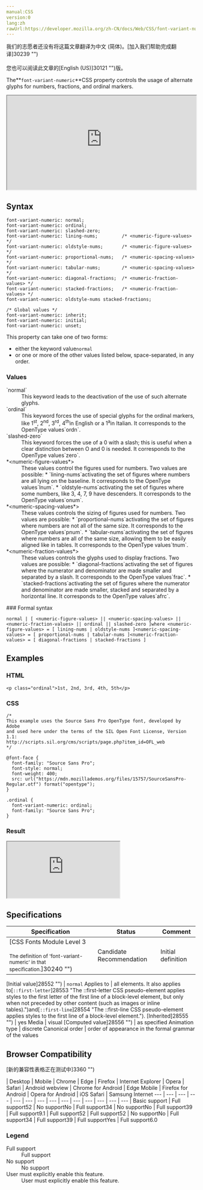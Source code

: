 ```yaml
---
manual:CSS
version:0
lang:zh
rawUrl:https://developer.mozilla.org/zh-CN/docs/Web/CSS/font-variant-numeric
---
```




<bdi>我们的志愿者还没有将这篇文章翻译为<bdi>中文 (简体)</bdi>。[加入我们帮助完成翻译]30239 "")<br></br>您也可以阅读此文章的[English (US)]30121 "")版。</bdi>






The**`font-variant-numeric`**CSS property controls the usage of alternate glyphs for numbers, fractions, and ordinal markers.

<iframe src='https://interactive-examples.mdn.mozilla.net/pages/css/font-variant-numeric.html' width='100%' height='250'></iframe>

## Syntax<a name="Syntax"></a>

```
font-variant-numeric: normal;
font-variant-numeric: ordinal;
font-variant-numeric: slashed-zero;
font-variant-numeric: lining-nums;         /* <numeric-figure-values> */
font-variant-numeric: oldstyle-nums;       /* <numeric-figure-values> */
font-variant-numeric: proportional-nums;   /* <numeric-spacing-values> */
font-variant-numeric: tabular-nums;        /* <numeric-spacing-values> */
font-variant-numeric: diagonal-fractions;  /* <numeric-fraction-values> */
font-variant-numeric: stacked-fractions;   /* <numeric-fraction-values> */
font-variant-numeric: oldstyle-nums stacked-fractions;

/* Global values */
font-variant-numeric: inherit;
font-variant-numeric: initial;
font-variant-numeric: unset;
```


This property can take one of two forms:


* either the keyword value`normal`
* or one or more of the other values listed below, space-separated, in any order.

### Values<a name="Values"></a>
<dl><dt id=''>`normal`</dt><dd>This keyword leads to the deactivation of the use of such alternate glyphs.</dd><dt id=''>`ordinal`</dt><dd>This keyword forces the use of special glyphs for the ordinal markers, like 1<sup>st</sup>, 2<sup>nd</sup>, 3<sup>rd</sup>, 4<sup>th</sup>in English or a 1<sup>a</sup>in Italian. It corresponds to the OpenType values`ordn`.</dd><dt id=''>`slashed-zero`</dt><dd>This keyword forces the use of a 0 with a slash; this is useful when a clear distinction between O and 0 is needed. It corresponds to the OpenType values`zero`.</dd><dt id=''>*&lt;numeric-figure-values*&gt;</dt><dd>These values control the figures used for numbers. Two values are possible:
* `lining-nums`activating the set of figures where numbers are all lying on the baseline. It corresponds to the OpenType values`lnum`.
* `oldstyle-nums`activating the set of figures where some numbers, like 3, 4, 7, 9 have descenders. It corresponds to the OpenType values`onum`.
</dd><dt id=''>*&lt;numeric-spacing-values*&gt;</dt><dd>These values controls the sizing of figures used for numbers. Two values are possible:
* `proportional-nums`activating the set of figures where numbers are not all of the same size. It corresponds to the OpenType values`pnum`.
* `tabular-nums`activating the set of figures where numbers are all of the same size, allowing them to be easily aligned like in tables. It corresponds to the OpenType values`tnum`.
</dd><dt id=''>*&lt;numeric-fraction-values*&gt;</dt><dd>These values controls the glyphs used to display fractions. Two values are possible:
* `diagonal-fractions`activating the set of figures where the numerator and denominator are made smaller and separated by a slash. It corresponds to the OpenType values`frac`.
* `stacked-fractions`activating the set of figures where the numerator and denominator are made smaller, stacked and separated by a horizontal line. It corresponds to the OpenType values`afrc`.
</dd></dl>
### Formal syntax<a name="Formal_syntax"></a>

```
normal | [ <numeric-figure-values> || <numeric-spacing-values> || <numeric-fraction-values> || ordinal || slashed-zero ]where <numeric-figure-values> = [ lining-nums | oldstyle-nums ]<numeric-spacing-values> = [ proportional-nums | tabular-nums ]<numeric-fraction-values> = [ diagonal-fractions | stacked-fractions ]
```

## Examples<a name="Examples"></a>

### HTML<a name="HTML"></a>

```
<p class="ordinal">1st, 2nd, 3rd, 4th, 5th</p>
```

### CSS<a name="CSS"></a>

```
/*
This example uses the Source Sans Pro OpenType font, developed by Adobe
and used here under the terms of the SIL Open Font License, Version 1.1:
http://scripts.sil.org/cms/scripts/page.php?item_id=OFL_web
*/

@font-face {
  font-family: "Source Sans Pro";
  font-style: normal;
  font-weight: 400;
  src: url("https://mdn.mozillademos.org/files/15757/SourceSansPro-Regular.otf") format("opentype");
}

.ordinal {
  font-variant-numeric: ordinal;
  font-family: "Source Sans Pro";
}
```

### Result<a name="Result"></a>


<iframe src='https://mdn.mozillademos.org/en-US/docs/Web/CSS/font-variant-numeric$samples/Examples?revision=1386230' width='null' height='null'></iframe>



## Specifications<a name="Specifications"></a>

Specification | Status | Comment 
 ---  |  ---  |  ---  | 
[CSS Fonts Module Level 3<br></br><small>The definition of &#39;font-variant-numeric&#39; in that specification.</small>]30240 "") | Candidate Recommendation | Initial definition 


[Initial value]28552 "") | `normal` 
Applies to | all elements. It also applies to[`::first-letter`]28553 "The ::first-letter CSS pseudo-element applies styles to the first letter of the first line of a block-level element, but only when not preceded by other content (such as images or inline tables).")and[`::first-line`]28554 "The ::first-line CSS pseudo-element applies styles to the first line of a block-level element."). 
[Inherited]28555 "") | yes 
Media | visual 
[Computed value]28556 "") | as specified 
Animation type | discrete 
Canonical order | order of appearance in the formal grammar of the values 


## Browser Compatibility<a name="Browser_Compatibility"></a>
[新的兼容性表格正在测试中<i></i>]3360 "")

 | <abbr>Desktop<i></i></abbr> | <abbr>Mobile<i></i></abbr> 
 | <abbr>Chrome<i></i></abbr> | <abbr>Edge<i></i></abbr> | <abbr>Firefox<i></i></abbr> | <abbr>Internet Explorer<i></i></abbr> | <abbr>Opera<i></i></abbr> | <abbr>Safari<i></i></abbr> | <abbr>Android webview<i></i></abbr> | <abbr>Chrome for Android<i></i></abbr> | <abbr>Edge Mobile<i></i></abbr> | <abbr>Firefox for Android<i></i></abbr> | <abbr>Opera for Android<i></i></abbr> | <abbr>iOS Safari<i></i></abbr> | <abbr>Samsung Internet<i></i></abbr> 
 ---  |  ---  |  ---  |  ---  |  ---  |  ---  |  ---  |  ---  |  ---  |  ---  |  ---  |  ---  |  ---  |  ---  | 
Basic support | <abbr>Full support</abbr>52 | <abbr>No support</abbr>No | <abbr>Full support</abbr>34 | <abbr>No support</abbr>No | <abbr>Full support</abbr>39 | <abbr>Full support</abbr>9.1 | <abbr>Full support</abbr>52 | <abbr>Full support</abbr>52 | <abbr>No support</abbr>No | <abbr>Full support</abbr>34 | <abbr>Full support</abbr>39 | <abbr>Full support</abbr>Yes | <abbr>Full support</abbr>6.0 


### Legend<a name="Legend"></a>
<dl><dt id=''><abbr>Full support</abbr></dt><dd>Full support</dd><dt id=''><abbr>No support</abbr></dt><dd>No support</dd><dt id=''><abbr>User must explicitly enable this feature.<i></i></abbr></dt><dd>User must explicitly enable this feature.</dd></dl>



